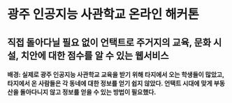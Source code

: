 # 광주 인공지능 사관학교 온라인 해커톤 

## 직접 돌아다닐 필요 없이 언택트로 주거지의 교육, 문화 시설, 치안에 대한 점수를 알 수 있는 웹서비스 

#### 배경: 실제로 광주 인공지능 사관학교 교육을 받기 위해 타지에서 오는 학생들이 많았고, 타지에서 온 사람들은 각 동네에 대한 정보를 얻기 쉽지 않았다. 언택트 시대에 맞게 부동산을 돌아다니지 않고 정보를 얻을 수 있는 방법이 필요했다.
